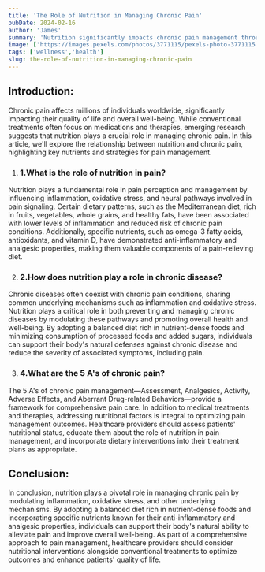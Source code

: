 ```yaml
---
title: 'The Role of Nutrition in Managing Chronic Pain'
pubDate: 2024-02-16
author: 'James'
summary: 'Nutrition significantly impacts chronic pain management through anti-inflammatory diets and specific nutrients like omega-3s and antioxidants.'
image: ['https://images.pexels.com/photos/3771115/pexels-photo-3771115.jpeg?auto=compress&cs=tinysrgb&w=1260&h=750&dpr=1']
tags: ['wellness','health']
slug: the-role-of-nutrition-in-managing-chronic-pain
---
```




## Introduction:
Chronic pain affects millions of individuals worldwide, significantly impacting their quality of life and overall well-being. While conventional treatments often focus on medications and therapies, emerging research suggests that nutrition plays a crucial role in managing chronic pain. In this article, we'll explore the relationship between nutrition and chronic pain, highlighting key nutrients and strategies for pain management.

1. ### 1.What is the role of nutrition in pain?
Nutrition plays a fundamental role in pain perception and management by influencing inflammation, oxidative stress, and neural pathways involved in pain signaling. Certain dietary patterns, such as the Mediterranean diet, rich in fruits, vegetables, whole grains, and healthy fats, have been associated with lower levels of inflammation and reduced risk of chronic pain conditions. Additionally, specific nutrients, such as omega-3 fatty acids, antioxidants, and vitamin D, have demonstrated anti-inflammatory and analgesic properties, making them valuable components of a pain-relieving diet.

2. ### 2.How does nutrition play a role in chronic disease?
Chronic diseases often coexist with chronic pain conditions, sharing common underlying mechanisms such as inflammation and oxidative stress. Nutrition plays a critical role in both preventing and managing chronic diseases by modulating these pathways and promoting overall health and well-being. By adopting a balanced diet rich in nutrient-dense foods and minimizing consumption of processed foods and added sugars, individuals can support their body's natural defenses against chronic disease and reduce the severity of associated symptoms, including pain.

3. ### 4.What are the 5 A's of chronic pain?
The 5 A's of chronic pain management—Assessment, Analgesics, Activity, Adverse Effects, and Aberrant Drug-related Behaviors—provide a framework for comprehensive pain care. In addition to medical treatments and therapies, addressing nutritional factors is integral to optimizing pain management outcomes. Healthcare providers should assess patients' nutritional status, educate them about the role of nutrition in pain management, and incorporate dietary interventions into their treatment plans as appropriate.

## Conclusion:
In conclusion, nutrition plays a pivotal role in managing chronic pain by modulating inflammation, oxidative stress, and other underlying mechanisms. By adopting a balanced diet rich in nutrient-dense foods and incorporating specific nutrients known for their anti-inflammatory and analgesic properties, individuals can support their body's natural ability to alleviate pain and improve overall well-being. As part of a comprehensive approach to pain management, healthcare providers should consider nutritional interventions alongside conventional treatments to optimize outcomes and enhance patients' quality of life.